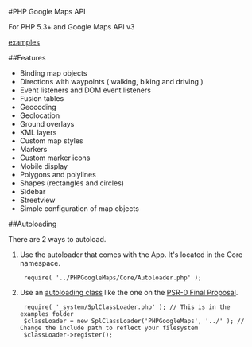 #PHP Google Maps API

For PHP 5.3+ and Google Maps API v3

[examples](http://galengrover.com/projects/php-google-maps/examples/)

##Features
 - Binding map objects
 - Directions with waypoints ( walking, biking and driving )
 - Event listeners and DOM event listeners
 - Fusion tables
 - Geocoding
 - Geolocation
 - Ground overlays
 - KML layers
 - Custom map styles
 - Markers
 - Custom marker icons
 - Mobile display
 - Polygons and polylines
 - Shapes (rectangles and circles)
 - Sidebar
 - Streetview
 - Simple configuration of map objects

##Autoloading

There are 2 ways to autoload.

1. Use the autoloader that comes with the App. It's located in the Core namespace.

        require( '../PHPGoogleMaps/Core/Autoloader.php' );

2. Use an [autoloading class](https://gist.github.com/221634) like the one on the [PSR-0 Final Proposal](http://groups.google.com/group/php-standards/web/psr-0-final-proposal).

        require( '_system/SplClassLoader.php' ); // This is in the examples folder
        $classLoader = new SplClassLoader('PHPGoogleMaps', '../' ); // Change the include path to reflect your filesystem
        $classLoader->register();